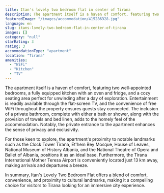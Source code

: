 ```yaml
---
title: Itan's lovely two bedroom flat in center of Tirana
description: The apartment itself is a haven of comfort, featuring two well-appointed bedrooms, a fully equipped kitchen with an oven and fridge, and a cozy seating area per
featuredImage: "/images/accommodation/415286328.jpg"
language: en
slug: itans-lovely-two-bedroom-flat-in-center-of-tirana
images: []
category: "null"
starRating: 3
rating: 3
accommodationType: "apartment"
location: "Tirana"
amenities:
  - "WiFi"
  - "Kitchen"
  - "TV"
---
```


The apartment itself is a haven of comfort, featuring two well-appointed bedrooms, a fully equipped kitchen with an oven and fridge, and a cozy seating area perfect for unwinding after a day of exploration. Entertainment is readily available through the flat-screen TV, and the convenience of free WiFi throughout the property ensures guests stay connected. The inclusion of a private bathroom, complete with either a bath or shower, along with the provision of towels and bed linen, adds to the homely feel of the accommodation. Notably, the private entrance to the apartment enhances the sense of privacy and exclusivity.

For those keen to explore, the apartment's proximity to notable landmarks such as the Clock Tower Tirana, Et'hem Bey Mosque, House of Leaves, National Museum of History Albania, and the National Theatre of Opera and Ballet of Albania, positions it as an ideal base. Furthermore, the Tirana International Mother Teresa Airport is conveniently located just 13 km away, making arrivals and departures a breeze.

In summary, Itan's Lovely Two Bedroom Flat offers a blend of comfort, convenience, and proximity to cultural landmarks, making it a compelling choice for visitors to Tirana looking for an immersive city experience.

